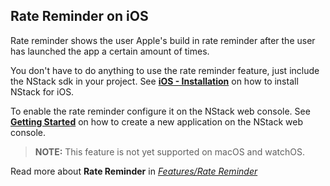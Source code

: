 ## Rate Reminder on iOS

Rate reminder shows the user Apple's build in rate reminder after the user has launched the app a certain amount of times.

You don't have to do anything to use the rate reminder feature, just include the NStack sdk in your project. See [**iOS - Installation**](../../guides/iOS/iOS.html) on how to install NStack for iOS.

To enable the rate reminder configure it on the NStack web console. See [**Getting Started**](../../guides/Non-devs/getting-started.html) on how to create a new application on the NStack web console.

> **NOTE:** This feature is not yet supported on macOS and watchOS.
 
Read more about **Rate Reminder** in [*Features/Rate Reminder*](../../features/rate-reminder.html)